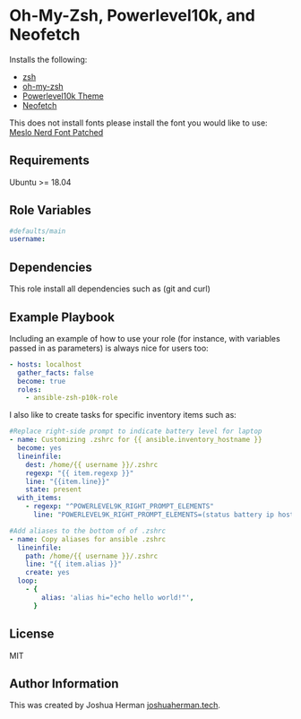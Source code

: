 Oh-My-Zsh, Powerlevel10k, and Neofetch
=========
Installs the following:
- [zsh](https://www.zsh.org/)
- [oh-my-zsh](https://ohmyz.sh/)
- [Powerlevel10k Theme](https://github.com/romkatv/powerlevel10k#meslo-nerd-font-patched-for-powerlevel10k)
- [Neofetch](https://github.com/dylanaraps/neofetch)

This does not install fonts please install the font you would like to use:
[Meslo Nerd Font Patched](https://github.com/romkatv/powerlevel10k#meslo-nerd-font-patched-for-powerlevel10k)

Requirements
------------

Ubuntu >= 18.04

Role Variables
--------------
```yaml
#defaults/main
username: 
```
Dependencies
------------

This role install all dependencies such as (git and curl) 

Example Playbook
----------------

Including an example of how to use your role (for instance, with variables passed in as parameters) is always nice for users too:
```yaml
- hosts: localhost
  gather_facts: false
  become: true
  roles:
    - ansible-zsh-p10k-role
```

I also like to create tasks for specific inventory items such as:
```yaml
#Replace right-side prompt to indicate battery level for laptop
- name: Customizing .zshrc for {{ ansible.inventory_hostname }}
  become: yes
  lineinfile:
    dest: /home/{{ username }}/.zshrc
    regexp: "{{ item.regexp }}"
    line: "{{item.line}}"
    state: present
  with_items:
    - regexp: "^POWERLEVEL9K_RIGHT_PROMPT_ELEMENTS"
      line: "POWERLEVEL9K_RIGHT_PROMPT_ELEMENTS=(status battery ip host)"
```

```yaml
#Add aliases to the bottom of of .zshrc
- name: Copy aliases for ansible .zshrc
  lineinfile:
    path: /home/{{ username }}/.zshrc
    line: "{{ item.alias }}"
    create: yes
  loop:
    - {
        alias: 'alias hi="echo hello world!"',
      }
```
License
-------

MIT

Author Information
------------------

This was created by Joshua Herman [joshuaherman.tech](https://www.joshuaherman.tech).

